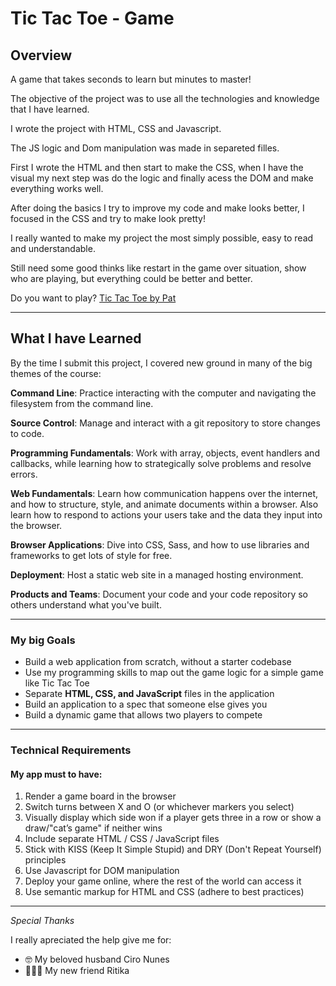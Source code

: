 # Tic Tac Toe - Game


Overview
---


A game that takes seconds to learn but minutes to master! 

The objective of the project was to use all the technologies and knowledge that I have learned.

I wrote the project with HTML, CSS and Javascript. 

The JS logic and Dom manipulation was made in separeted filles.

First I wrote the HTML and then start to make the CSS, when I have the visual my next step was do the logic and finally acess the DOM and make everything works well.

After doing the basics I try to improve my code and make looks better, I focused in the CSS and try to make look pretty!

I really wanted to make my project the most simply possible, easy to read and understandable.

Still need some good thinks like restart in the game over situation, show who are playing, but everything could be better and better.

Do you want to play? [Tic Tac Toe by Pat](https://patricianunes.github.io/project0/)

---

## What I have Learned

By the time I submit this project, I covered new ground in many of the big themes of the course:

**Command Line**: Practice interacting with the computer and navigating the filesystem from the command line.

**Source Control**: Manage and interact with a git repository to store changes to code.

**Programming Fundamentals**: Work with array, objects, event handlers and callbacks, while learning how to strategically solve problems and resolve errors.

**Web Fundamentals**: Learn how communication happens over the internet, and how to structure, style, and animate documents within a browser. Also learn how to respond to actions your users take and the data they input into the browser.

**Browser Applications**: Dive into CSS, Sass, and how to use libraries and frameworks to get lots of style for free.

**Deployment**: Host a static web site in a managed hosting environment.

**Products and Teams**: Document your code and your code repository so others understand what you've built.

---

### My big Goals

- Build a web application from scratch, without a starter codebase
- Use my programming skills to map out the game logic for a simple game like Tic Tac Toe
- Separate **HTML, CSS, and JavaScript** files in the application
- Build an application to a spec that someone else gives you
- Build a dynamic game that allows two players to compete

---

### Technical Requirements

#### My app must to have:

1. Render a game board in the browser
2. Switch turns between X and O (or whichever markers you select)
3. Visually display which side won if a player gets three in a row or show a draw/"cat’s game" if neither wins
4. Include separate HTML / CSS / JavaScript files
5. Stick with KISS (Keep It Simple Stupid) and DRY (Don't Repeat Yourself) principles
6. Use Javascript for DOM manipulation
7. Deploy your game online, where the rest of the world can access it
8. Use semantic markup for HTML and CSS (adhere to best practices)

---

_Special Thanks_

I really apreciated the help give me for:

- 🤓 My beloved husband Ciro Nunes  
- 👩🏾‍🏫 My new friend Ritika

<!-- ###Necessary Deliverables

A working game, built by you, hosted somewhere on the internet
A link to your hosted working game in the URL section of your Github repo
A git repository hosted on Github, with a link to your hosted game, and frequent commits dating back to the very beginning of the project
A readme.md file with explanations of the technologies used, the approach taken, installation instructions, unsolved problems, etc.
##Emphasis
*Italic*, **Bold**, ***Both***

Alternatively: _italic_, __bold__, ___superfancy___

##Starred lists
* List 1
* List 2
* List 3

##Dashed lists
- Dashes
- Work
- Too

## Addition Lists
+ Plus
+ Also
+ Works

## Nubered lists

1. first
1. second

links work like this: [text for the link] (http://w3c.org/)

## Images
![Bill Murray](http://fillmarray.com/400/700)

## Code: backtick city
Refere to a variable like `counter` in special font.

```
const hello = function() {
  console.log('hello');
}
``` -->

